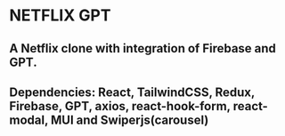 # NETFLIX GPT
## A Netflix clone with integration of Firebase and GPT.
## Dependencies: React, TailwindCSS, Redux, Firebase, GPT, axios, react-hook-form, react-modal, MUI and Swiperjs(carousel)
